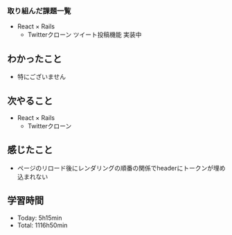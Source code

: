 ### 取り組んだ課題一覧
- React × Rails
  - Twitterクローン ツイート投稿機能 実装中
## わかったこと
- 特にございません
## 次やること
- React × Rails
  - Twitterクローン
## 感じたこと
- ページのリロード後にレンダリングの順番の関係でheaderにトークンが埋め込まれない
## 学習時間
- Today: 5h15min
- Total: 1116h50min